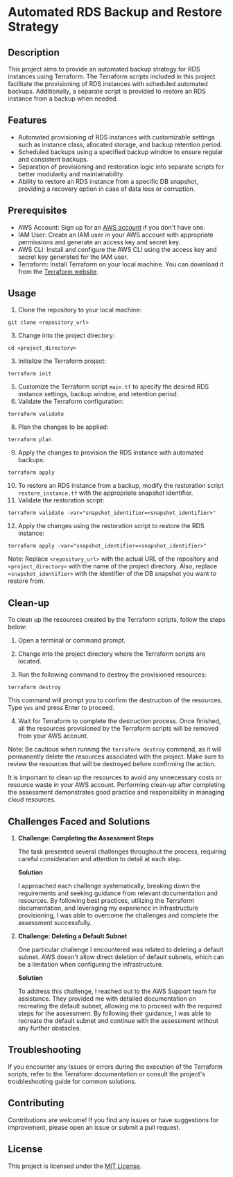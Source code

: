 # Automated RDS Backup and Restore Strategy

## Description
This project aims to provide an automated backup strategy for RDS instances using Terraform. The Terraform scripts included in this project facilitate the provisioning of RDS instances with scheduled automated backups. Additionally, a separate script is provided to restore an RDS instance from a backup when needed.

## Features

- Automated provisioning of RDS instances with customizable settings such as instance class, allocated storage, and backup retention period.
- Scheduled backups using a specified backup window to ensure regular and consistent backups.
- Separation of provisioning and restoration logic into separate scripts for better modularity and maintainability.
- Ability to restore an RDS instance from a specific DB snapshot, providing a recovery option in case of data loss or corruption.

## Prerequisites

- AWS Account: Sign up for an [AWS account](https://signin.aws.amazon.com/signin) if you don't have one.
- IAM User: Create an IAM user in your AWS account with appropriate permissions and generate an access key and secret key.
- AWS CLI: Install and configure the AWS CLI using the access key and secret key generated for the IAM user.
- Terraform: Install Terraform on your local machine. You can download it from the [Terraform website](https://www.terraform.io/downloads.html).

## Usage

1. Clone the repository to your local machine: 
```
git clone <repository_url>
```
3. Change into the project directory: 
```
cd <project_directory>
````
3. Initialize the Terraform project: 
 ```
terraform init
```
5. Customize the Terraform script `main.tf` to specify the desired RDS instance settings, backup window, and retention period.
6. Validate the Terraform configuration: 
```
terraform validate
```
8. Plan the changes to be applied: 
```
terraform plan
```
9. Apply the changes to provision the RDS instance with automated backups: 
```
terraform apply
```
10. To restore an RDS instance from a backup, modify the restoration script `restore_instance.tf` with the appropriate snapshot identifier.
11. Validate the restoration script: 
```
terraform validate -var="snapshot_identifier=<snapshot_identifier>"
```

12. Apply the changes using the restoration script to restore the RDS instance: 
```
terraform apply -var="snapshot_identifier=<snapshot_identifier>"
```
Note: Replace `<repository_url>` with the actual URL of the repository and `<project_directory>` with the name of the project directory. Also, replace `<snapshot_identifier>` with the identifier of the DB snapshot you want to restore from.

## Clean-up

To clean up the resources created by the Terraform scripts, follow the steps below:

1. Open a terminal or command prompt.

2. Change into the project directory where the Terraform scripts are located.

3. Run the following command to destroy the provisioned resources:
```
terraform destroy
```

This command will prompt you to confirm the destruction of the resources. Type `yes` and press Enter to proceed.

4. Wait for Terraform to complete the destruction process. Once finished, all the resources provisioned by the Terraform scripts will be removed from your AWS account.

Note: Be cautious when running the `terraform destroy` command, as it will permanently delete the resources associated with the project. Make sure to review the resources that will be destroyed before confirming the action.

It is important to clean up the resources to avoid any unnecessary costs or resource waste in your AWS account. Performing clean-up after completing the assessment demonstrates good practice and responsibility in managing cloud resources.



## Challenges Faced and Solutions

1. **Challenge: Completing the Assessment Steps**

   The task presented several challenges throughout the process, requiring careful consideration and attention to detail at each step.

   **Solution**

   I approached each challenge systematically, breaking down the requirements and seeking guidance from relevant documentation and resources. By following best practices, utilizing the Terraform documentation, and leveraging my experience in infrastructure provisioning, I was able to overcome the challenges and complete the assessment successfully.

2. **Challenge: Deleting a Default Subnet**

   One particular challenge I encountered was related to deleting a default subnet. AWS doesn't allow direct deletion of default subnets, which can be a limitation when configuring the infrastructure.

   **Solution**

   To address this challenge, I reached out to the AWS Support team for assistance. They provided me with detailed documentation on recreating the default subnet, allowing me to proceed with the required steps for the assessment. By following their guidance, I was able to recreate the default subnet and continue with the assessment without any further obstacles.

## Troubleshooting

If you encounter any issues or errors during the execution of the Terraform scripts, refer to the Terraform documentation or consult the project's troubleshooting guide for common solutions.

## Contributing

Contributions are welcome! If you find any issues or have suggestions for improvement, please open an issue or submit a pull request.

## License

This project is licensed under the [MIT License](LICENSE).





